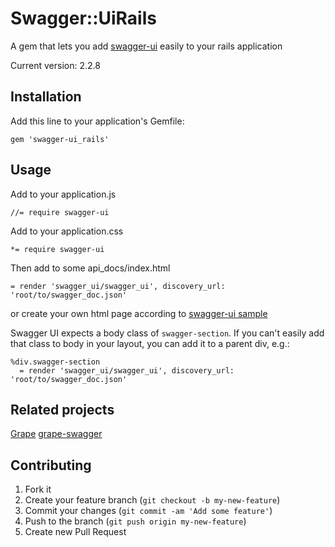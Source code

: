 # Swagger::UiRails

A gem that lets you add [swagger-ui](https://github.com/wordnik/swagger-ui) easily to your rails application

Current version: 2.2.8

## Installation

Add this line to your application's Gemfile:

    gem 'swagger-ui_rails'

## Usage

Add to your application.js

    //= require swagger-ui

Add to your application.css

    *= require swagger-ui

Then add to some api_docs/index.html

    = render 'swagger_ui/swagger_ui', discovery_url: 'root/to/swagger_doc.json'

or create your own html page according to [swagger-ui sample](https://github.com/swagger-api/swagger-ui/blob/master/dist/index.html)

Swagger UI expects a body class of `swagger-section`. If you can't easily add that class to body in your layout, you can add it to a parent div, e.g.:

    %div.swagger-section
      = render 'swagger_ui/swagger_ui', discovery_url: 'root/to/swagger_doc.json'

## Related projects

[Grape](https://github.com/intridea/grape)
[grape-swagger](https://github.com/tim-vandecasteele/grape-swagger)

## Contributing

1. Fork it
2. Create your feature branch (`git checkout -b my-new-feature`)
3. Commit your changes (`git commit -am 'Add some feature'`)
4. Push to the branch (`git push origin my-new-feature`)
5. Create new Pull Request
